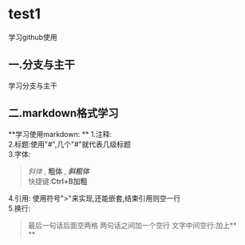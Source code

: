 # test1
学习github使用
## 一.分支与主干
学习分支与主干
## 二.markdown格式学习
**学习使用markdown:  **
1.注释:<!--
整段整段的不可见内容,也就是注释-->  
2.标题:使用"#",几个"#"就代表几级标题  
3.字体:
>*斜体* , **粗体** , ***斜粗体***  
>快捷键:**Ctrl+B加粗**

4.引用:
使用符号">"来实现,还能嵌套,结束引用则空一行  
5.换行:
>最后一句话后面空两格
>两句话之间加一个空行
>文字中间空行:加上**<br/>**


